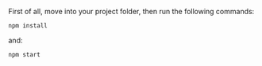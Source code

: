 First of all, move into your project folder, then run the following commands:
```console
npm install
```
and:
```console
npm start
```
